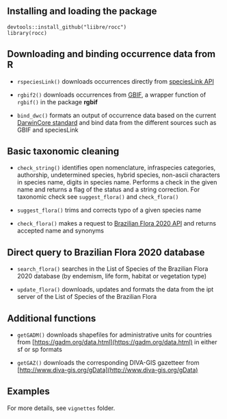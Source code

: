 ## Installing and loading the package


```
devtools::install_github("liibre/rocc")
library(rocc)
```

## Downloading and binding occurrence data from R

- `rspeciesLink()` downloads occurrences directly from [speciesLink API](https://api.splink.org.br/)

- `rgbif2()` downloads occurrences from [GBIF](https://www.gbif.org/), a wrapper function of `rgbif()` in the package **rgbif**

- `bind_dwc()` formats an output of occurrence data based on the current [DarwinCore standard](https://dwc.tdwg.org/terms/) and bind data from the different sources such as GBIF and speciesLink

## Basic taxonomic cleaning

- `check_string()` identifies open nomenclature, infraspecies categories, authorship, undetermined species, hybrid species, non-ascii characters in species name, digits in species name. Performs a check in the given name and returns a flag of the status and a string correction. For taxonomic check see `suggest_flora()` and `check_flora()`

- `suggest_flora()` trims and corrects typo of a given species name

- `check_flora()` makes a request to [Brazilian Flora 2020 API](http://servicos.jbrj.gov.br/flora/) and returns accepted name and synonyms

## Direct query to Brazilian Flora 2020 database

- `search_flora()` searches in the List of Species of the Brazilian Flora 2020 database (by endemism, life form, habitat or vegetation type)

- `update_flora()` downloads, updates and formats the data from the ipt server of the List of Species of the Brazilian Flora

## Additional functions

+ `getGADM()` downloads shapefiles for administrative units for countries from [https://gadm.org/data.html](https://gadm.org/data.html) in either sf or sp formats

+ `getGAZ()` downloads the corresponding DIVA-GIS gazetteer from [http://www.diva-gis.org/gData](http://www.diva-gis.org/gData) 


## Examples

For more details, see `vignettes` folder.
